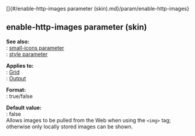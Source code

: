 []{#/enable-http-images parameter (skin).md}/param/enable-http-images}    
## enable-http-images parameter (skin)    
**See also:**    
:   [small-icons parameter](/%7Bskin%7D/param/small-icons)    
:   [style parameter](/%7Bskin%7D/param/style)    
<!-- -->    
**Applies to:**    
:   [Grid](/%7Bskin%7D/control/grid)    
:   [Output](/%7Bskin%7D/control/output)    
<!-- -->    
**Format:**    
:   true/false    
<!-- -->    
**Default value:**    
:   false    
Allows images to be pulled from the Web when using the `<img>` tag;    
otherwise only locally stored images can be shown.  